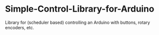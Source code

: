 # Simple-Control-Library-for-Arduino
Library for (scheduler based) controlling an Arduino with buttons, rotary encoders, etc.
